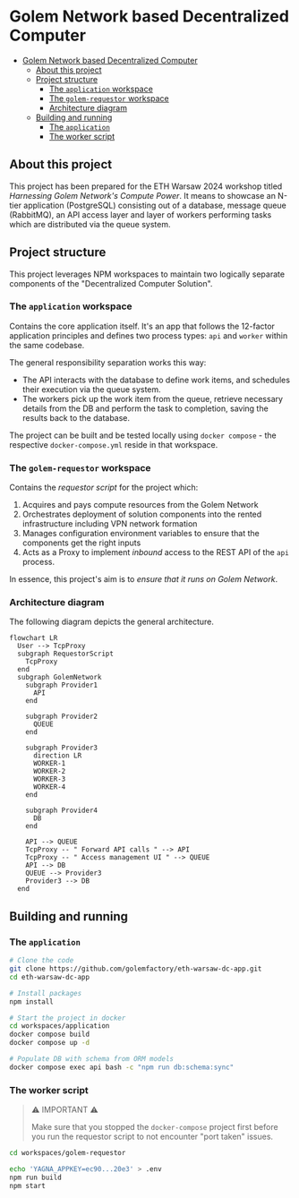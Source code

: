 # Golem Network based Decentralized Computer

<!-- TOC -->
* [Golem Network based Decentralized Computer](#golem-network-based-decentralized-computer)
  * [About this project](#about-this-project)
  * [Project structure](#project-structure)
    * [The `application` workspace](#the-application-workspace)
    * [The `golem-requestor` workspace](#the-golem-requestor-workspace)
    * [Architecture diagram](#architecture-diagram)
  * [Building and running](#building-and-running)
    * [The `application`](#the-application)
    * [The worker script](#the-worker-script)
<!-- TOC -->

## About this project

This project has been prepared for the ETH Warsaw 2024 workshop titled _Harnessing Golem Network's Compute Power_. It
means to showcase an N-tier application (PostgreSQL) consisting out of a database, message queue (RabbitMQ), an API
access layer and layer of workers performing tasks which are distributed via the queue system.

## Project structure

This project leverages NPM workspaces to maintain two logically separate components of the "Decentralized Computer
Solution".

### The `application` workspace

Contains the core application itself. It's an app that follows the 12-factor application principles and defines two
process types: `api` and `worker` within the same codebase.

The general responsibility separation works this way:

- The API interacts with the database to define work items, and schedules their execution via the queue system.
- The workers pick up the work item from the queue, retrieve necessary details from the DB and perform the task to
  completion, saving the results back to the database.

The project can be built and be tested locally using `docker compose` - the respective `docker-compose.yml` reside in
that workspace.

### The `golem-requestor` workspace

Contains the _requestor script_ for the project which:

1. Acquires and pays compute resources from the Golem Network
2. Orchestrates deployment of solution components into the rented infrastructure including VPN network formation
3. Manages configuration environment variables to ensure that the components get the right inputs
4. Acts as a Proxy to implement _inbound_ access to the REST API of the `api` process.

In essence, this project's aim is to _ensure that it runs on Golem Network_.

### Architecture diagram

The following diagram depicts the general architecture.

```mermaid
flowchart LR
  User --> TcpProxy
  subgraph RequestorScript
    TcpProxy
  end
  subgraph GolemNetwork
    subgraph Provider1
      API
    end

    subgraph Provider2
      QUEUE
    end

    subgraph Provider3
      direction LR
      WORKER-1
      WORKER-2
      WORKER-3
      WORKER-4
    end

    subgraph Provider4
      DB
    end

    API --> QUEUE
    TcpProxy -- " Forward API calls " --> API
    TcpProxy -- " Access management UI " --> QUEUE
    API --> DB
    QUEUE --> Provider3
    Provider3 --> DB
  end
```

## Building and running

### The `application`

```bash
# Clone the code
git clone https://github.com/golemfactory/eth-warsaw-dc-app.git
cd eth-warsaw-dc-app

# Install packages
npm install

# Start the project in docker
cd workspaces/application
docker compose build
docker compose up -d

# Populate DB with schema from ORM models
docker compose exec api bash -c "npm run db:schema:sync"
```

### The worker script

> ⚠ IMPORTANT ⚠
>
> Make sure that you stopped the `docker-compose` project first before you run the requestor script to not encounter "port taken" issues.

```bash
cd workspaces/golem-requestor

echo 'YAGNA_APPKEY=ec90...20e3' > .env
npm run build
npm start
```
